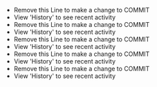 - Remove this Line to make a change to COMMIT
 - View 'History' to see recent activity
- Remove this Line to make a change to COMMIT
 - View 'History' to see recent activity
- Remove this Line to make a change to COMMIT
 - View 'History' to see recent activity
- Remove this Line to make a change to COMMIT
 - View 'History' to see recent activity
- Remove this Line to make a change to COMMIT
 - View 'History' to see recent activity
